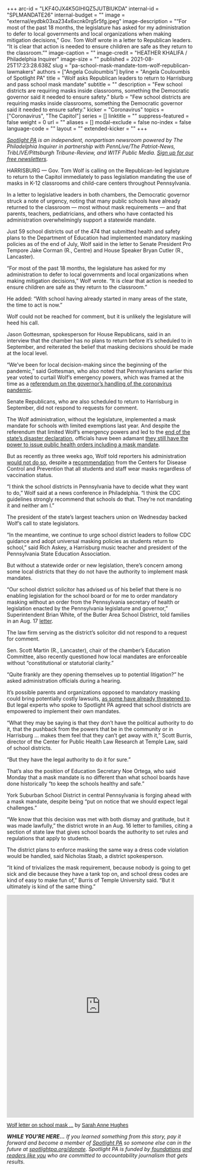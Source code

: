 +++
arc-id = "LKF4OJX4K5GIHIQZ5JUTBIUKDA"
internal-id = "SPLMANDATE26"
internal-budget = ""
image = "external/eydbk03xa234x6xcnk0rg5r5fg.jpeg"
image-description = "“For most of the past 18 months, the legislature has asked for my administration to defer to local governments and local organizations when making mitigation decisions,” Gov. Tom Wolf wrote in a letter to Republican leaders. “It is clear that action is needed to ensure children are safe as they return to the classroom.”"
image-caption = ""
image-credit = "HEATHER KHALIFA / Philadelphia Inquirer"
image-size = ""
published = 2021-08-25T17:23:28.638Z
slug = "pa-school-mask-mandate-tom-wolf-republican-lawmakers"
authors = ["Angela Couloumbis"]
byline = "Angela Couloumbis of Spotlight PA"
title = "Wolf asks Republican leaders to return to Harrisburg and pass school mask mandate"
subtitle = ""
description = "Few school districts are requiring masks inside classrooms, something the Democratic governor said it needed to ensure safety."
blurb = "Few school districts are requiring masks inside classrooms, something the Democratic governor said it needed to ensure safety."
kicker = "Coronavirus"
topics = ["Coronavirus", "The Capitol"]
series = []
linktitle = ""
suppress-featured = false
weight = 0
url = ""
aliases = []
modal-exclude = false
no-index = false
language-code = ""
layout = ""
extended-kicker = ""
+++

<a href="https://www.spotlightpa.org/"><i>Spotlight PA</i></a><i> is an independent, nonpartisan newsroom powered by The Philadelphia Inquirer in partnership with PennLive/The Patriot-News, TribLIVE/Pittsburgh Tribune-Review, and WITF Public Media. </i><a href="https://www.spotlightpa.org/newsletters"><i>Sign up for our free newsletters</i></a><i>.</i>

HARRISBURG — Gov. Tom Wolf is calling on the Republican-led legislature to return to the Capitol immediately to pass legislation mandating the use of masks in K-12 classrooms and child-care centers throughout Pennsylvania.

In a letter to legislative leaders in both chambers, the Democratic governor struck a note of urgency, noting that many public schools have already returned to the classroom — most without mask requirements — and that parents, teachers, pediatricians, and others who have contacted his administration overwhelmingly support a statewide mandate.

Just 59 school districts out of the 474 that submitted health and safety plans to the Department of Education had implemented mandatory masking policies as of the end of July, Wolf said in the letter to Senate President Pro Tempore Jake Corman (R., Centre) and House Speaker Bryan Cutler (R., Lancaster).

<script src="https://www.spotlightpa.org/embed.js" async></script><div data-spl-embed-version="1" data-spl-src="https://www.spotlightpa.org/embeds/newsletter/"></div>

“For most of the past 18 months, the legislature has asked for my administration to defer to local governments and local organizations when making mitigation decisions,” Wolf wrote. “It is clear that action is needed to ensure children are safe as they return to the classroom.”

He added: “With school having already started in many areas of the state, the time to act is now.”

Wolf could not be reached for comment, but it is unlikely the legislature will heed his call.

Jason Gottesman, spokesperson for House Republicans, said in an interview that the chamber has no plans to return before it’s scheduled to in September, and reiterated the belief that masking decisions should be made at the local level.

“We’ve been for local decision-making since the beginning of the pandemic,” said Gottesman, who also noted that Pennsylvanians earlier this year voted to curtail Wolf’s emergency powers, which was framed at the time as a <a href="https://www.spotlightpa.org/news/2021/05/pa-primary-2021-ballot-question-disaster-declaration-results/">referendum on the governor’s handling of the coronavirus pandemic</a>.

Senate Republicans, who are also scheduled to return to Harrisburg in September, did not respond to requests for comment.

The Wolf administration, without the legislature, implemented a mask mandate for schools with limited exemptions last year. And despite the referendum that limited Wolf’s emergency powers and led to the <a href="https://www.spotlightpa.org/news/2021/06/pa-coronavirus-disaster-declaration-terminated-legislature/">end of the state’s disaster declaration</a>, officials have been adamant <a href="https://www.spotlightpa.org/news/2021/02/pennsylvania-constitutional-amendment-executive-power-explainer-may-primary/">they still have the power to issue public health orders including a mask mandate</a>.

But as recently as three weeks ago, Wolf told reporters his administration <a href="https://www.inquirer.com/education/governor-wolf-mask-mandate-pennsylvania-schools-20210806.html">would not do so</a>, despite a <a href="https://www.cdc.gov/coronavirus/2019-ncov/community/schools-childcare/k-12-guidance.html">recommendation</a> from the Centers for Disease Control and Prevention that all students and staff wear masks regardless of vaccination status.

“I think the school districts in Pennsylvania have to decide what they want to do,” Wolf said at a news conference in Philadelphia. “I think the CDC guidelines strongly recommend that schools do that. They’re not mandating it and neither am I.”

The president of the state’s largest teachers union on Wednesday backed Wolf’s call to state legislators.

“In the meantime, we continue to urge school district leaders to follow CDC guidance and adopt universal masking policies as students return to school,” said Rich Askey, a Harrisburg music teacher and president of the Pennsylvania State Education Association.

But without a statewide order or new legislation, there’s concern among some local districts that they do not have the authority to implement mask mandates.

“Our school district solicitor has advised us of his belief that there is no enabling legislation for the school board or for me to order mandatory masking without an order from the Pennsylvania secretary of health or legislation enacted by the Pennsylvania legislature and governor,” Superintendent Brian White, of the Butler Area School District, told families in an Aug. 17 <a href="https://www.basdk12.org/News/939">letter</a>.

The law firm serving as the district’s solicitor did not respond to a request for comment.

Sen. Scott Martin (R., Lancaster), chair of the chamber’s Education Committee, also recently questioned how local mandates are enforceable without “constitutional or statutorial clarity.”

“Quite frankly are they opening themselves up to potential litigation?” he asked administration officials during a hearing.

It’s possible parents and organizations opposed to mandatory masking could bring potentially costly lawsuits, <a href="https://www.gofundme.com/f/w2a3e-pennsylvania-parents-protecting-children?utm_campaign=p_cp+share-sheet&amp;utm_medium=copy_link_all&amp;utm_source=customer">as some have already threatened to</a>. But legal experts who spoke to Spotlight PA agreed that school districts are empowered to implement their own mandates.

“What they may be saying is that they don’t have the political authority to do it, that the pushback from the powers that be in the community or in Harrisburg … makes them feel that they can’t get away with it,” Scott Burris, director of the Center for Public Health Law Research at Temple Law, said of school districts.

“But they have the legal authority to do it for sure.”

<script src="https://www.spotlightpa.org/embed.js" async></script><div data-spl-embed-version="1" data-spl-src="https://www.spotlightpa.org/embeds/donate/?teaser_text=If%20you%20learned%20something%20from%20this%20report%2C%20pay%20it%20forward%20and%20become%20a%20member%20of%20Spotlight%20PA%20so%20someone%20else%20can%20in%20the%20future."></div>

That’s also the position of Education Secretary Noe Ortega, who said Monday that a mask mandate is no different than what school boards have done historically “to keep the schools healthy and safe.”

York Suburban School District in central Pennsylvania is forging ahead with a mask mandate, despite being “put on notice that we should expect legal challenges.”

“We know that this decision was met with both dismay and gratitude, but it was made lawfully,” the district wrote in an Aug. 16 letter to families, citing a section of state law that gives school boards the authority to set rules and regulations that apply to students.

The district plans to enforce masking the same way a dress code violation would be handled, said Nicholas Staab, a district spokesperson.

“It kind of trivializes the mask requirement, because nobody is going to get sick and die because they have a tank top on, and school dress codes are kind of easy to make fun of,” Burris of Temple University said. “But it ultimately is kind of the same thing.”

<iframe class="scribd_iframe_embed" title="Wolf letter on school mask mandate" src="https://www.scribd.com/embeds/521684393/content?start_page=1&view_mode=scroll&access_key=key-H0dUMX6S3Jdphz5nh0eY" tabindex="0" data-auto-height="true" data-aspect-ratio="0.7729220222793488" scrolling="no" width="100%" height="600" frameborder="0"></iframe><p  style="   margin: 12px auto 6px auto;   font-family: Helvetica,Arial,Sans-serif;   font-style: normal;   font-variant: normal;   font-weight: normal;   font-size: 14px;   line-height: normal;   font-size-adjust: none;   font-stretch: normal;   -x-system-font: none;   display: block;"   ><a title="View Wolf letter on school mask mandate on Scribd" href="https://www.scribd.com/document/521684393/Wolf-letter-on-school-mask-mandate" >Wolf letter on school mask ...</a> by <a title="View Sarah Anne Hughes's profile on Scribd" href="https://www.scribd.com/user/507961525/Sarah-Anne-Hughes" >Sarah Anne Hughes</a></p>

<i><b>WHILE YOU’RE HERE...</b></i><i> If you learned something from this story, pay it forward and become a member of </i><a href="https://www.spotlightpa.org/"><i>Spotlight PA</i></a><i> so someone else can in the future at </i><a href="http://spotlightpa.org/donate"><i>spotlightpa.org/donate</i></a><i>. Spotlight PA is funded by</i><a href="https://www.spotlightpa.org/support"><i> foundations</i></a><i> </i><a href="https://www.spotlightpa.org/support"><i>and readers like you</i></a><i> who are committed to accountability journalism that gets results.</i>
